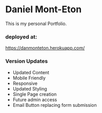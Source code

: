 # Daniel Mont-Eton
This is my personal Portfolio.

### deployed at:
https://danmonteton.herokuapp.com/

### Version Updates
- Updated Content
- Mobile Friendly
- Responsive
- Updated Styling
- Single Page creation
- Future admin access
- Email Button replacing form submission